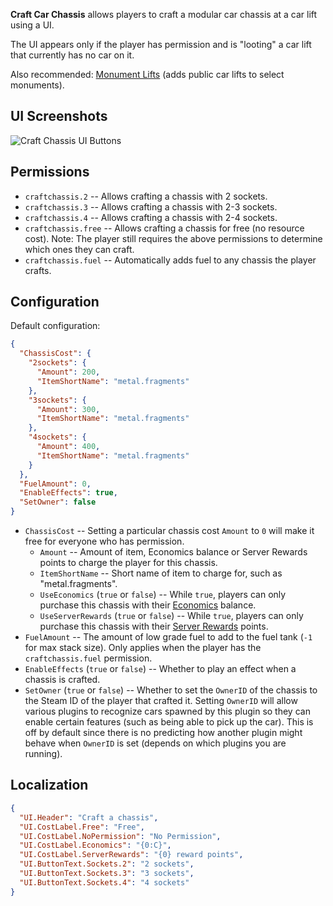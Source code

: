 **Craft Car Chassis** allows players to craft a modular car chassis at a car lift using a UI.

The UI appears only if the player has permission and is "looting" a car lift that currently has no car on it.

Also recommended: [Monument Lifts](https://umod.org/plugins/monument-lifts) (adds public car lifts to select monuments).

## UI Screenshots

![Craft Chassis UI Buttons](https://i.imgur.com/3euUusz.png)

## Permissions

- `craftchassis.2` -- Allows crafting a chassis with 2 sockets.
- `craftchassis.3` -- Allows crafting a chassis with 2-3 sockets.
- `craftchassis.4` -- Allows crafting a chassis with 2-4 sockets.
- `craftchassis.free` -- Allows crafting a chassis for free (no resource cost). Note: The player still requires the above permissions to determine which ones they can craft.
- `craftchassis.fuel` -- Automatically adds fuel to any chassis the player crafts.

## Configuration

Default configuration:
```json
{
  "ChassisCost": {
    "2sockets": {
      "Amount": 200,
      "ItemShortName": "metal.fragments"
    },
    "3sockets": {
      "Amount": 300,
      "ItemShortName": "metal.fragments"
    },
    "4sockets": {
      "Amount": 400,
      "ItemShortName": "metal.fragments"
    }
  },
  "FuelAmount": 0,
  "EnableEffects": true,
  "SetOwner": false
}
```

- `ChassisCost` -- Setting a particular chassis cost `Amount` to `0` will make it free for everyone who has permission.
  - `Amount` -- Amount of item, Economics balance or Server Rewards points to charge the player for this chassis.
  - `ItemShortName` -- Short name of item to charge for, such as "metal.fragments".
  - `UseEconomics` (`true` or `false`) -- While `true`, players can only purchase this chassis with their [Economics](https://umod.org/plugins/economics) balance.
  - `UseServerRewards` (`true` or `false`) -- While `true`, players can only purchase this chassis with their [Server Rewards](https://umod.org/plugins/server-rewards) points.
- `FuelAmount` -- The amount of low grade fuel to add to the fuel tank (`-1` for max stack size). Only applies when the player has the `craftchassis.fuel` permission.
- `EnableEffects` (`true` or `false`) -- Whether to play an effect when a chassis is crafted.
- `SetOwner` (`true` or `false`) -- Whether to set the `OwnerID` of the chassis to the Steam ID of the player that crafted it. Setting `OwnerID` will allow various plugins to recognize cars spawned by this plugin so they can enable certain features (such as being able to pick up the car). This is off by default since there is no predicting how another plugin might behave when `OwnerID` is set (depends on which plugins you are running).

## Localization

```json
{
  "UI.Header": "Craft a chassis",
  "UI.CostLabel.Free": "Free",
  "UI.CostLabel.NoPermission": "No Permission",
  "UI.CostLabel.Economics": "{0:C}",
  "UI.CostLabel.ServerRewards": "{0} reward points",
  "UI.ButtonText.Sockets.2": "2 sockets",
  "UI.ButtonText.Sockets.3": "3 sockets",
  "UI.ButtonText.Sockets.4": "4 sockets"
}
```
